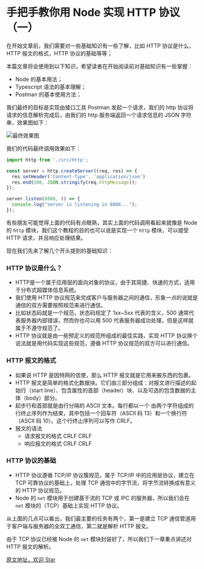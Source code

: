 # 手把手教你用 Node 实现 HTTP 协议（一）

在开始文章前，我们需要对一些基础知识有一些了解，比如 HTTP 协议是什么，HTTP 报文的格式，HTTP 协议的基础等等；

本篇文章将会使用到以下知识，希望读者在开始阅读前对基础知识有一些掌握：
- Node 的基本用法；
- Typescript 语法的基本理解；
- Postman 的基本使用方法；

我们最终的目标是实现由接口工具 Postman 发起一个请求，我们的 http 协议将请求的信息解析完成后，由我们的 http 服务端返回一个请求信息的 JSON 字符串，效果图如下：

![最终效果图](http://shadows-mall.oss-cn-shenzhen.aliyuncs.com/images/blogs/http/1.png)

我们的代码最终调用效果如下：

```ts
import http from './src/Http';

const server = http.createServer((req, res) => {
  res.setHeader('Content-Type', 'application/json')
  res.end(200, JSON.stringify(req.httpMessage));
});

server.listen(8888, () => {
  console.log("server is listening in 8888...");
});
```

有些朋友可能觉得上面的代码有点眼熟，其实上面的代码调用看起来就像是 Node 的 `http` 模块，我们这个教程的目的也可以说是实现一个 `http` 模块，可以接受 HTTP 请求，并且响应处理结果。

现在我们先来了解几个开头提到的基础知识：

### HTTP 协议是什么？
- HTTP是一个属于应用层的面向对象的协议，由于其简捷、快速的方式，适用于分布式超媒体信息系统。
- 我们使用 HTTP 协议规范来完成客户与服务器之间的通信，形象一点的说就是通信的双方需要按照规范来进行通信。
- 比如状态码就是一个规范，状态码规定了 1xx~5xx 代表的含义，500 通常代表服务器内部错误，然而你也可以用 500 代表服务器成功处理，但是这样就属于不遵守规范了。
- HTTP 协议就是由一些预定义的规范所组成的最佳实践，实现 HTTP 协议换个说法就是用代码实现这些规范，遵循 HTTP 协议规范的双方可以进行通信。

### HTTP 报文的格式
- 如果说 HTTP 是因特网的信使，那么 HTTP 报文就是它用来搬东西的包裹。
- HTTP 报文是简单的格式化数据块。它们由三部分组成：对报文进行描述的起始行（start line）、包含属性的首部（header）块、以及可选的包含数据的主体（body）部分。
- 起步行和首部就是由行分隔的 ASCII 文本。每行都以一个 由两个字符组成的行终止序列作为结束，其中包括一个回车符（ASCII 码 13）和一个换行符（ASCII 码 10）。这个行终止序列可以写作 CRLF。
- 报文的语法
  - 请求报文的格式 <method><request-URL><version> CRLF <headers> CRLF <entity-body>
  - 响应报文的格式 <version><status><reason-phrase> CRLF <headers> CRLF <entity-body>
  
### HTTP 协议的基础
- HTTP 协议遵循 TCP/IP 协议簇规范，属于 TCP/IP 中的应用层协议，建立在 TCP 可靠协议的基础上，处理 TCP 通信中的字节流，将字节流转换成有意义的 HTTP 协议规范。
- Node 的 `net` 模块用于创建基于流的 TCP 或 IPC 的服务器，所以我们会在 `net` 模块的（TCP）基础上实现 HTTP 协议。

从上面的几点可以看出，我们最主要的任务有两个，第一是建立 TCP 通信管道用于客户端与服务器的全双工通信，第二就是解析 HTTP 报文。

由于 TCP 协议已经被 Node 的 `net` 模块封装好了，所以我们下一章重点讲述对 HTTP 报文的解析。

[原文地址，欢迎 Star](https://github.com/a1029563229/Blogs/tree/master/Introduction/http)